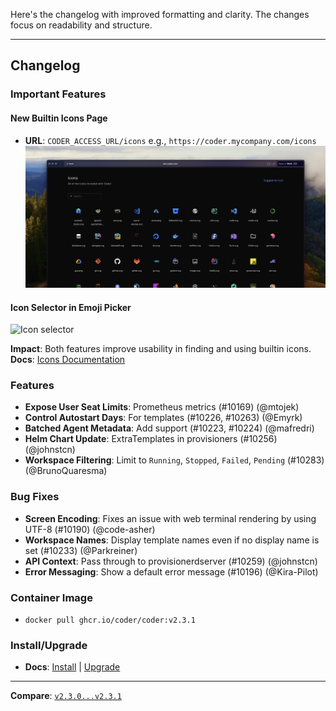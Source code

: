 Here's the changelog with improved formatting and clarity. The changes focus on readability and structure.

---

## Changelog

### Important Features

#### New Builtin Icons Page

- **URL**: `CODER_ACCESS_URL/icons` e.g., `https://coder.mycompany.com/icons`
  ![Builtin icons page](../images/icons-gallery.png)

#### Icon Selector in Emoji Picker

![Icon selector](https://user-images.githubusercontent.com/418348/273346591-53837fd8-f3ce-4a71-b73e-bda9a62bb7c3.png)

**Impact**: Both features improve usability in finding and using builtin icons.
**Docs**: [Icons Documentation](https://coder.com/docs/v2/latest/templates/icons)

### Features

- **Expose User Seat Limits**: Prometheus metrics (#10169) (@mtojek)
- **Control Autostart Days**: For templates (#10226, #10263) (@Emyrk)
- **Batched Agent Metadata**: Add support (#10223, #10224) (@mafredri)
- **Helm Chart Update**: ExtraTemplates in provisioners (#10256) (@johnstcn)
- **Workspace Filtering**: Limit to `Running`, `Stopped`, `Failed`, `Pending` (#10283) (@BrunoQuaresma)

### Bug Fixes

- **Screen Encoding**: Fixes an issue with web terminal rendering by using UTF-8 (#10190) (@code-asher)
- **Workspace Names**: Display template names even if no display name is set (#10233) (@Parkreiner)
- **API Context**: Pass through to provisionerdserver (#10259) (@johnstcn)
- **Error Messaging**: Show a default error message (#10196) (@Kira-Pilot)

### Container Image

- `docker pull ghcr.io/coder/coder:v2.3.1`

### Install/Upgrade

- **Docs**: [Install](https://coder.com/docs/v2/latest/install) | [Upgrade](https://coder.com/docs/v2/latest/admin/upgrade)

---

**Compare**: [`v2.3.0...v2.3.1`](https://github.com/coder/coder/compare/v2.3.0...v2.3.1)
